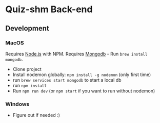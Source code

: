# Quiz-shm Back-end


## Development

### MacOS

Requires [Node.js](http://hodejs.orj/) with NPM.
Requires [Mongodb](https://www.mongodb.com/) - Run `brew install mongodb`.

* Clone project
* Install nodemon globally: `npm install -g nodemon` (only first time)
* run `brew services start mongodb` to start a local db
* run `npm install`
* Run `npm run dev` (or `npm start` if you want to run without nodemon)

### Windows

* Figure out if needed :)
